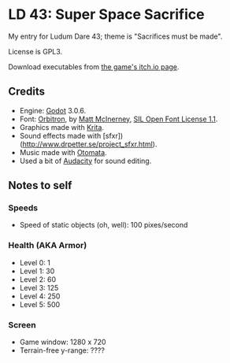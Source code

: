 # LD 43: Super Space Sacrifice

My entry for Ludum Dare 43; theme is "Sacrifices must be made".

License is GPL3.

Download executables from [the game's itch.io page](https://stackedboxes.itch.io/ld43-super-space-sacrifice).

## Credits

* Engine: [Godot](http://godotengine.org) 3.0.6.
* Font: [Orbitron](https://www.theleagueofmoveabletype.com/orbitron), by [Matt McInerney](http://pixelspread.com), [SIL Open Font License 1.1](orbitron-font-license.md).
* Graphics made with [Krita](https://krita.org).
* Sound effects made with [sfxr])(http://www.drpetter.se/project_sfxr.html).
* Music made with [Otomata](http://earslap.com/page/otomata.html).
* Used a bit of [Audacity](https://www.audacityteam.org/) for sound editing.


## Notes to self

### Speeds

* Speed of static objects (oh, well): 100 pixes/second


### Health (AKA Armor)

* Level 0: 1
* Level 1: 30
* Level 2: 60
* Level 3: 125
* Level 4: 250
* Level 5: 500


### Screen

* Game window: 1280 x 720
* Terrain-free y-range: ????